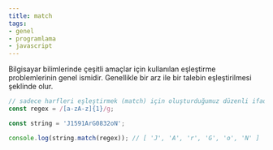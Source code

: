 ```yaml
---
title: match
tags:
- genel
- programlama
- javascript
---
```


Bilgisayar bilimlerinde çeşitli amaçlar için kullanılan eşleştirme problemlerinin genel ismidir. Genellikle bir arz ile bir talebin eşleştirilmesi şeklinde olur.

```js
// sadece harfleri eşleştirmek (match) için oluşturduğumuz düzenli ifade (regular expression)
const regex = /[a-zA-z]{1}/g;

const string = 'J1591ArG0832oN';

console.log(string.match(regex)); // [ 'J', 'A', 'r', 'G', 'o', 'N' ]
```
